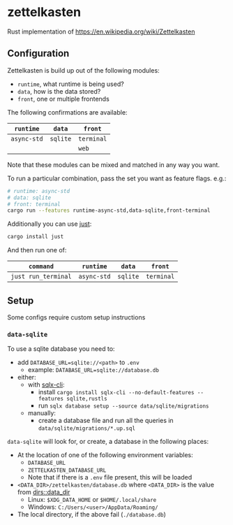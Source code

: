 # zettelkasten
Rust implementation of https://en.wikipedia.org/wiki/Zettelkasten

## Configuration

Zettelkasten is build up out of the following modules:
- `runtime`, what runtime is being used?
- `data`, how is the data stored?
- `front`, one or multiple frontends

The following confirmations are available:

|`runtime`  |`data`  |`front`   |
|-----------|--------|----------|
|`async-std`|`sqlite`|`terminal`|
|           |        |`web`     |

Note that these modules can be mixed and matched in any way you want.

To run a particular combination, pass the set you want as feature flags. e.g.:
```sh
# runtime: async-std
# data: sqlite
# front: terminal
cargo run --features runtime-async-std,data-sqlite,front-terminal
```

Additionally you can use [just](https://github.com/casey/just):
```sh
cargo install just
```

And then run one of:

|`command`          |`runtime`  |`data`  |`front`   |
|-------------------|-----------|--------|----------|
|`just run_terminal`|`async-std`|`sqlite`|`terminal`|

## Setup

Some configs require custom setup instructions

### `data-sqlite`

To use a sqlite database you need to:
- add `DATABASE_URL=sqlite://<path>` to `.env`
  - example: `DATABASE_URL=sqlite://database.db`
- either:
  - with [sqlx-cli](https://github.com/launchbadge/sqlx/blob/main/sqlx-cli/README.md#sqlx-cli):
    - install `cargo install sqlx-cli --no-default-features --features sqlite,rustls`
    - run `sqlx database setup --source data/sqlite/migrations`
  - manually:
    - create a database file and run all the queries in `data/sqlite/migrations/*.up.sql`

`data-sqlite` will look for, or create, a database in the following places:
- At the location of one of the following environment variables:
  - `DATABASE_URL`
  - `ZETTELKASTEN_DATABASE_URL`
  - Note that if there is a `.env` file present, this will be loaded
- `<DATA_DIR>/zettelkasten/database.db` where `<DATA_DIR>` is the value from [dirs::data_dir](https://docs.rs/dirs/latest/dirs/fn.data_dir.html)
  - Linux: `$XDG_DATA_HOME` or `$HOME/.local/share`
  - Windows: `C:/Users/<user>/AppData/Roaming/`
- The local directory, if the above fail (`./database.db`)
